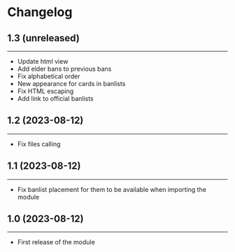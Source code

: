 Changelog
=========

## 1.3 (unreleased)
-------------------

- Update html view
- Add elder bans to previous bans
- Fix alphabetical order
- New appearance for cards in banlists
- Fix HTML escaping
- Add link to official banlists


## 1.2 (2023-08-12)
-------------------

- Fix files calling


## 1.1 (2023-08-12)
-------------------

- Fix banlist placement for them to be available when importing the module


## 1.0 (2023-08-12)
----------------

- First release of the module

